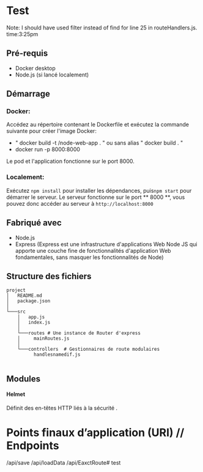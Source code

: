 #  Test

Note: I should have used filter instead of find for line 25 in routeHandlers.js. time:3:25pm

## Pré-requis

- Docker desktop
- Node.js (si lancé localement)

## Démarrage

### **Docker**:

Accédez au répertoire contenant le Dockerfile et exécutez la commande suivante pour créer l'image Docker:

- " docker build -t <docker username>/node-web-app . " ou sans alias " docker build . "
- docker run -p 8000:8000 <insert Image name> 

Le pod et l'application fonctionne sur le port 8000.

### **Localement**:

Exécutez `npm install` pour installer les dépendances, puis`npm start` pour démarrer le serveur.
Le serveur fonctionne sur le port ** 8000 **, vous pouvez donc accéder au serveur à `http://localhost:8000`

## Fabriqué avec

- Node.js
- Express (Express est une infrastructure d'applications Web Node JS qui apporte une couche fine de fonctionnalités d'application Web fondamentales, sans masquer les fonctionnalités de Node)

## Structure des fichiers

```
project
│   README.md
│   package.json
│
└───src
    │   app.js 
    │   index.js
    │
    └───routes # Une instance de Router d'express
    │     mainRoutes.js
    │
    └───controllers  # Gestionnaires de route modulaires
          handlesnamedif.js 
    

```
## Modules

#### Helmet
 Définit des en-têtes HTTP liés à la sécurité .

#  Points finaux d’application (URI) // Endpoints

/api/save
/api/loadData
/api/EaxctRoute# test
